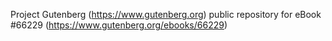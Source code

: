 Project Gutenberg (https://www.gutenberg.org) public repository for
eBook #66229 (https://www.gutenberg.org/ebooks/66229)
